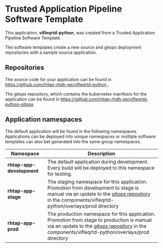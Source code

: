 # Trusted Application Pipeline Software Template

This application, **vifleqrtd-python**, was created from a Trusted Application Pipeline Software Template.

The software templates create a new source and gitops deployment repositories with a sample source application. 

## Repositories

The source code for your application can be found in [https://github.com/rhtap-rhdh-qe/vifleqrtd-python ](https://github.com/rhtap-rhdh-qe/vifleqrtd-python ).
 
The gitops repository, which contains the kubernetes manifests for the application can be found in 
[https://github.com/rhtap-rhdh-qe/vifleqrtd-python-gitops ](https://github.com/rhtap-rhdh-qe/vifleqrtd-python-gitops ) 

## Application namespaces 

The default application will be found in the following namespaces. Applications can be deployed into unique namespaces or multiple software templates can also bet generated into the same group namespaces.  

|  Namespace   |  Description   |  
| -------- | -------- |   
| **rhtap-app-development** | The default application during development. Every build will be deployed to this namespace for testing. | 
| **rhtap-app-stage** | The staging namespace for this application. Promotion from development to stage is manual via an update to the [gitops repository](https://github.com/rhtap-rhdh-qe/vifleqrtd-python-gitops ) in the components/vifleqrtd-python/overlays/prod directory |  
| **rhtap-app-prod** | The production namespace for this application. Promotion from stage to production is manual via an update to the [gitops repository](https://github.com/rhtap-rhdh-qe/vifleqrtd-python-gitops ) in the components/vifleqrtd-python/overlays/prod directory | 